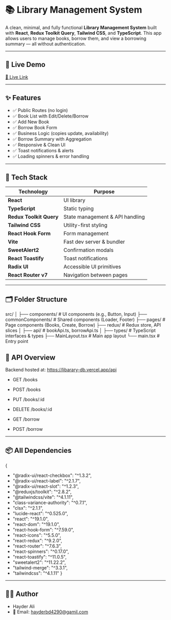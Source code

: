 
# 📚 Library Management System

A clean, minimal, and fully functional **Library Management System** built with **React**, **Redux Toolkit Query**, **Tailwind CSS**, and **TypeScript**. This app allows users to manage books, borrow them, and view a borrowing summary — all without authentication.

---

## 🚀 Live Demo

[🔗 Live Link](https://library-management-redux.vercel.app)

---

## ✨ Features

- ✅ Public Routes (no login)
- ✅ Book List with Edit/Delete/Borrow
- ✅ Add New Book
- ✅ Borrow Book Form
- ✅ Business Logic (copies update, availability)
- ✅ Borrow Summary with Aggregation
- ✅ Responsive & Clean UI
- ✅ Toast notifications & alerts
- ✅ Loading spinners & error handling

---

## 🧩 Tech Stack

| Technology        | Purpose                          |
|-------------------|----------------------------------|
| **React**         | UI library                       |
| **TypeScript**    | Static typing                    |
| **Redux Toolkit Query** | State management & API handling |
| **Tailwind CSS**  | Utility-first styling            |
| **React Hook Form** | Form management                |
| **Vite**          | Fast dev server & bundler        |
| **SweetAlert2**   | Confirmation modals              |
| **React Toastify**| Toast notifications              |
| **Radix UI**      | Accessible UI primitives         |
| **React Router v7**| Navigation between pages        |

---

## 🗂️ Folder Structure
src/
│
├── components/ # UI components (e.g., Button, Input)
├── commonComponents/ # Shared components (Loader, Footer)
├── pages/ # Page components (Books, Create, Borrow)
├── redux/ # Redux store, API slices
│ ├── api/ # bookApi.ts, borrowApi.ts
│
├── types/ # TypeScript interfaces & types
├── MainLayout.tsx # Main app layout
└── main.tsx # Entry point

## 🧾 API Overview
Backend hosted at: https://libarary-db.vercel.app/api

- GET /books

- POST /books

- PUT /books/:id

- DELETE /books/:id

- GET /borrow

- POST /borrow


---

## 📦 All Dependencies
{
  - "@radix-ui/react-checkbox": "^1.3.2",
  - "@radix-ui/react-label": "^2.1.7",
  - "@radix-ui/react-slot": "^1.2.3",
  - "@reduxjs/toolkit": "^2.8.2",
  - "@tailwindcss/vite": "^4.1.11",
  - "class-variance-authority": "^0.7.1",
  - "clsx": "^2.1.1",
  - "lucide-react": "^0.525.0",
  - "react": "^19.1.0",
  - "react-dom": "^19.1.0",
  - "react-hook-form": "^7.59.0",
  - "react-icons": "^5.5.0",
  - "react-redux": "^9.2.0",
  - "react-router": "^7.6.3",
  - "react-spinners": "^0.17.0",
  - "react-toastify": "^11.0.5",
  - "sweetalert2": "^11.22.2",
  - "tailwind-merge": "^3.3.1",
  - "tailwindcss": "^4.1.11"
}

---

## 🙋‍♂️ Author
- Hayder Ali 
- 📧 Email: hayderbd4290@gamil.com


